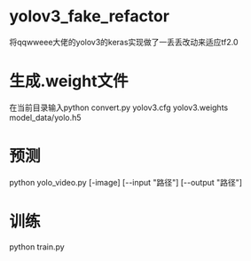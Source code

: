 # yolov3_fake_refactor
 将qqwweee大佬的yolov3的keras实现做了一丢丢改动来适应tf2.0
# 生成.weight文件
 在当前目录输入python convert.py yolov3.cfg yolov3.weights model_data/yolo.h5
# 预测
 python yolo_video.py [-image] [--input "路径"] [--output "路径"]
# 训练
 python train.py